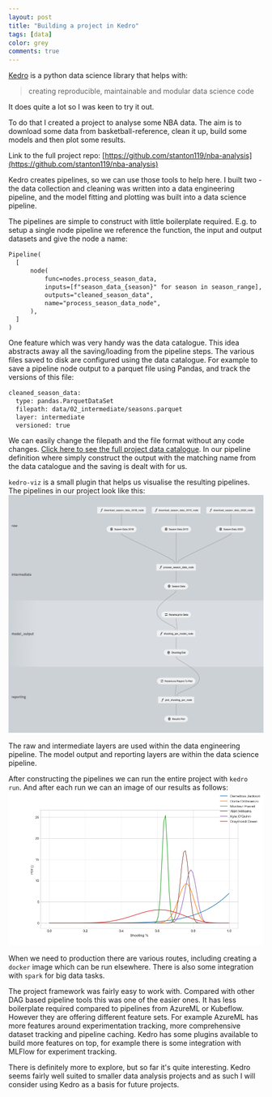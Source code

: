 ```yaml
---
layout: post
title: "Building a project in Kedro"
tags: [data]
color: grey
comments: true
---
```


[Kedro](https://kedro.readthedocs.io/en/stable/) is a python data science library that helps with:
> creating reproducible, maintainable and modular data science code

It does quite a lot so I was keen to try it out.

To do that I created a project to analyse some NBA data.
The aim is to download some data from basketball-reference, clean it up, build some models and then plot some results.

Link to the full project repo:
[https://github.com/stanton119/nba-analysis](https://github.com/stanton119/nba-analysis)

Kedro creates pipelines, so we can use those tools to help here. I built two - the data collection and cleaning was written into a data engineering pipeline, and the model fitting and plotting was built into a data science pipeline.

The pipelines are simple to construct with little boilerplate required. E.g. to setup a single node pipeline we reference the function, the input and output datasets and give the node a name:
```
Pipeline(
  [
      node(
          func=nodes.process_season_data,
          inputs=[f"season_data_{season}" for season in season_range],
          outputs="cleaned_season_data",
          name="process_season_data_node",
      ),
  ]
)
```

One feature which was very handy was the data catalogue.
This idea abstracts away all the saving/loading from the pipeline steps.
The various files saved to disk are configured using the data catalogue.
For example to save a pipeline node output to a parquet file using Pandas, and track the versions of this file:
```
cleaned_season_data:
  type: pandas.ParquetDataSet
  filepath: data/02_intermediate/seasons.parquet
  layer: intermediate
  versioned: true
```
We can easily change the filepath and the file format without any code changes.
[Click here to see the full project data catalogue](https://github.com/stanton119/nba-analysis/blob/main/conf/base/catalog.yml).
In our pipeline definition where simply construct the output with the matching name from the data catalogue and the saving is dealt with for us.

`kedro-viz` is a small plugin that helps us visualise the resulting pipelines.
The pipelines in our project look like this:
![png](https://raw.githubusercontent.com/stanton119/nba-analysis/main/docs/source/kedro-pipeline.png)

The raw and intermediate layers are used within the data engineering pipeline.
The model output and reporting layers are within the data science pipeline.

After constructing the pipelines we can run the entire project with `kedro run`.
And after each run we can an image of our results as follows:
![jpeg](https://raw.githubusercontent.com/stanton119/nba-analysis/main/docs/source/shooting_per.jpeg)

When we need to production there are various routes, including creating a `docker` image which can be run elsewhere.
There is also some integration with `spark` for big data tasks.

The project framework was fairly easy to work with.
Compared with other DAG based pipeline tools this was one of the easier ones.
It has less boilerplate required compared to pipelines from AzureML or Kubeflow.
However they are offering different feature sets.
For example AzureML has more features around experimentation tracking, more comprehensive dataset tracking and pipeline caching.
Kedro has some plugins available to build more features on top, for example there is some integration with MLFlow for experiment tracking.

There is definitely more to explore, but so far it's quite interesting.
Kedro seems fairly well suited to smaller data analysis projects and as such I will consider using Kedro as a basis for future projects.